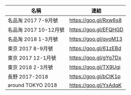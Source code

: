 名稱                  | 連結
---------------------|------------------------
名品淘 2017 7-9月號    | https://goo.gl/Rxw6s8
名品淘 2017 10-12月號  | https://goo.gl/EFQHGD
名品淘 2018 1-3月號    | https://goo.gl/qyoM13
東京 2017 8-9月號      | https://goo.gl/61zEBd
東京 2017 12-1月號     | https://goo.gl/gYg7Dx
東京 2018 2-3月號      | https://goo.gl/TX9Ugi
長野 2017-2018        | https://goo.gl/bCtK1p
around TOKYO 2018    | https://goo.gl/YxAdqK
